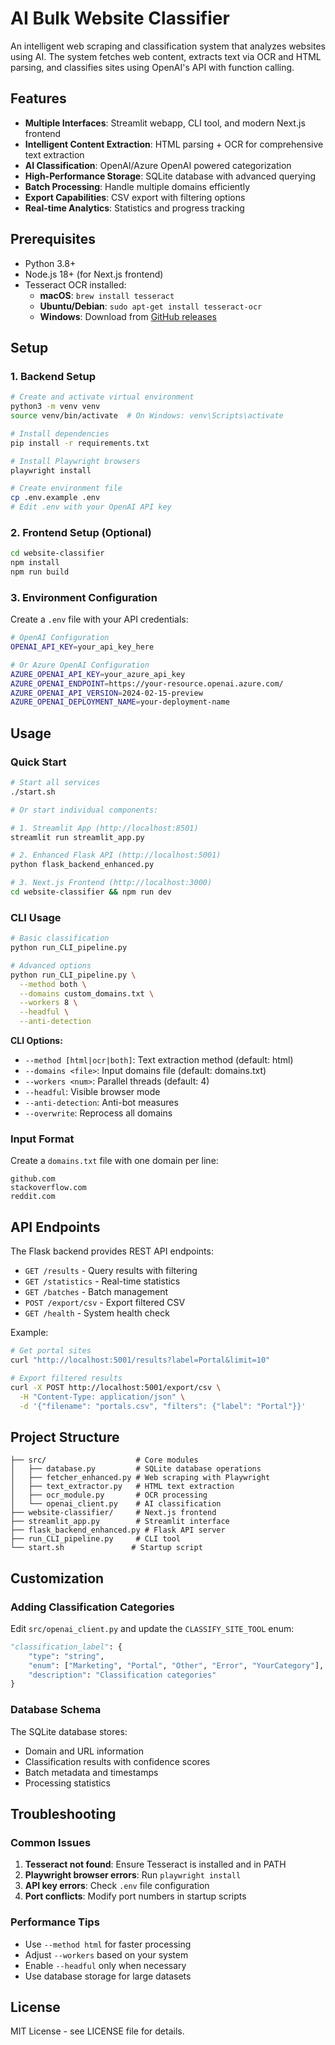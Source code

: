# AI Bulk Website Classifier

An intelligent web scraping and classification system that analyzes websites using AI. The system fetches web content, extracts text via OCR and HTML parsing, and classifies sites using OpenAI's API with function calling.

## Features

- **Multiple Interfaces**: Streamlit webapp, CLI tool, and modern Next.js frontend
- **Intelligent Content Extraction**: HTML parsing + OCR for comprehensive text extraction
- **AI Classification**: OpenAI/Azure OpenAI powered categorization
- **High-Performance Storage**: SQLite database with advanced querying
- **Batch Processing**: Handle multiple domains efficiently
- **Export Capabilities**: CSV export with filtering options
- **Real-time Analytics**: Statistics and progress tracking

## Prerequisites

- Python 3.8+
- Node.js 18+ (for Next.js frontend)
- Tesseract OCR installed:
  - **macOS**: `brew install tesseract`
  - **Ubuntu/Debian**: `sudo apt-get install tesseract-ocr`
  - **Windows**: Download from [GitHub releases](https://github.com/UB-Mannheim/tesseract/wiki)

## Setup

### 1. Backend Setup

```bash
# Create and activate virtual environment
python3 -m venv venv
source venv/bin/activate  # On Windows: venv\Scripts\activate

# Install dependencies
pip install -r requirements.txt

# Install Playwright browsers
playwright install

# Create environment file
cp .env.example .env
# Edit .env with your OpenAI API key
```

### 2. Frontend Setup (Optional)

```bash
cd website-classifier
npm install
npm run build
```

### 3. Environment Configuration

Create a `.env` file with your API credentials:

```bash
# OpenAI Configuration
OPENAI_API_KEY=your_api_key_here

# Or Azure OpenAI Configuration
AZURE_OPENAI_API_KEY=your_azure_api_key
AZURE_OPENAI_ENDPOINT=https://your-resource.openai.azure.com/
AZURE_OPENAI_API_VERSION=2024-02-15-preview
AZURE_OPENAI_DEPLOYMENT_NAME=your-deployment-name
```

## Usage

### Quick Start

```bash
# Start all services
./start.sh

# Or start individual components:

# 1. Streamlit App (http://localhost:8501)
streamlit run streamlit_app.py

# 2. Enhanced Flask API (http://localhost:5001)
python flask_backend_enhanced.py

# 3. Next.js Frontend (http://localhost:3000)
cd website-classifier && npm run dev
```

### CLI Usage

```bash
# Basic classification
python run_CLI_pipeline.py

# Advanced options
python run_CLI_pipeline.py \
  --method both \
  --domains custom_domains.txt \
  --workers 8 \
  --headful \
  --anti-detection
```

**CLI Options:**
- `--method [html|ocr|both]`: Text extraction method (default: html)
- `--domains <file>`: Input domains file (default: domains.txt)
- `--workers <num>`: Parallel threads (default: 4)
- `--headful`: Visible browser mode
- `--anti-detection`: Anti-bot measures
- `--overwrite`: Reprocess all domains

### Input Format

Create a `domains.txt` file with one domain per line:

```
github.com
stackoverflow.com
reddit.com
```

## API Endpoints

The Flask backend provides REST API endpoints:

- `GET /results` - Query results with filtering
- `GET /statistics` - Real-time statistics
- `GET /batches` - Batch management
- `POST /export/csv` - Export filtered CSV
- `GET /health` - System health check

Example:

```bash
# Get portal sites
curl "http://localhost:5001/results?label=Portal&limit=10"

# Export filtered results
curl -X POST http://localhost:5001/export/csv \
  -H "Content-Type: application/json" \
  -d '{"filename": "portals.csv", "filters": {"label": "Portal"}}'
```

## Project Structure

```
├── src/                    # Core modules
│   ├── database.py         # SQLite database operations
│   ├── fetcher_enhanced.py # Web scraping with Playwright
│   ├── text_extractor.py   # HTML text extraction
│   ├── ocr_module.py       # OCR processing
│   └── openai_client.py    # AI classification
├── website-classifier/     # Next.js frontend
├── streamlit_app.py        # Streamlit interface
├── flask_backend_enhanced.py # Flask API server
├── run_CLI_pipeline.py     # CLI tool
└── start.sh               # Startup script
```

## Customization

### Adding Classification Categories

Edit `src/openai_client.py` and update the `CLASSIFY_SITE_TOOL` enum:

```python
"classification_label": {
    "type": "string", 
    "enum": ["Marketing", "Portal", "Other", "Error", "YourCategory"],
    "description": "Classification categories"
}
```

### Database Schema

The SQLite database stores:
- Domain and URL information
- Classification results with confidence scores
- Batch metadata and timestamps
- Processing statistics

## Troubleshooting

### Common Issues

1. **Tesseract not found**: Ensure Tesseract is installed and in PATH
2. **Playwright browser errors**: Run `playwright install`
3. **API key errors**: Check `.env` file configuration
4. **Port conflicts**: Modify port numbers in startup scripts

### Performance Tips

- Use `--method html` for faster processing
- Adjust `--workers` based on your system
- Enable `--headful` only when necessary
- Use database storage for large datasets

## License

MIT License - see LICENSE file for details.
